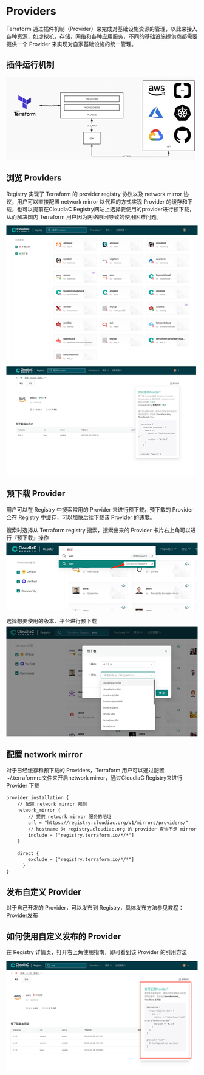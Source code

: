 # Providers

Terraform 通过插件机制（Provider）来完成对基础设施资源的管理，以此来接入各种资源，如虚拟机，存储，网络和各种应用服务，不同的基础设施提供商都需要提供一个 Provider 来实现对自家基础设施的统一管理。

## 插件运行机制

![img.png](../images/provider.png)

## 浏览 Providers
Registry 实现了 Terraform 的 provider registry 协议以及 network mirror 协议，用户可以直接配置 network mirror 以代理的方式实现 Provider 的缓存和下载，也可以提前在CloudIaC Registry网站上选择要使用的provider进行预下载，从而解决国内 Terraform 用户因为网络原因导致的使用困难问题。

![img.png](../images/provider01.png)

![img.png](../images/provider02.png)

## 预下载 Provider
用户可以在 Registry 中搜索常用的 Provider 来进行预下载，预下载的 Provider 会在 Registry 中缓存，可以加快后续下载该 Provider 的速度。

搜索时选择从 Terraform registry 搜索，搜索出来的 Provider 卡片右上角可以进行『预下载』操作
![img.png](../images/provider-predown.png)

选择想要使用的版本、平台进行预下载
![img.png](../images/provider-predown02.png)

## 配置 network mirror
对于已经缓存和预下载的 Providers，Terraform 用户可以通过配置~/.terraformrc文件来开启network mirror，通过CloudIaC Registry来进行 Provider 下载

```hcl
provider_installation {
    // 配置 network mirror 规则
    network_mirror {	
        // 提供 network mirror 服务的地址
        url = "https://registry.cloudiac.org/v1/mirrors/providers/"
        // hostname 为 registry.cloudiac.org 的 provider 查询不走 mirror
        include = ["registry.terraform.io/*/*"]
    }
  
    direct {
        exclude = ["registry.terraform.io/*/*"]
      }
}
```

## 发布自定义 Provider
对于自己开发的 Provider，可以发布到 Registry，具体发布方法参见教程：[Provider发布](../cases/provider-publish.md)

## 如何使用自定义发布的 Provider
在 Registry 详情页，打开右上角使用指南，即可看到该 Provider 的引用方法

![img.png](../images/provider-usage.png)

